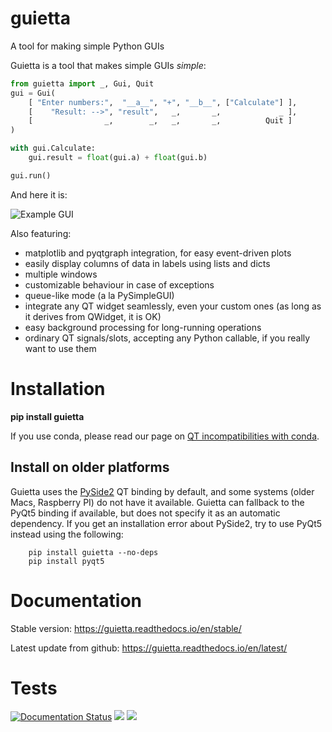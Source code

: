 # guietta

A tool for making simple Python GUIs

Guietta is a tool that makes simple GUIs *simple*:

```python
from guietta import _, Gui, Quit
gui = Gui(
	[ "Enter numbers:",  "__a__", "+", "__b__", ["Calculate"] ],
	[    "Result: -->", "result",   _,       _,             _ ],
	[                _,        _,   _,       _,          Quit ]
)

with gui.Calculate:
	gui.result = float(gui.a) + float(gui.b)

gui.run()
```
And here it is:

![Example GUI](http://guietta.com/_images/example.png)

Also featuring:
 * matplotlib and pyqtgraph integration, for easy event-driven plots
 * easily display columns of data in labels using lists and dicts
 * multiple windows
 * customizable behaviour in case of exceptions
 * queue-like mode (a la PySimpleGUI)
 * integrate any QT widget seamlessly, even your custom ones (as long as
   it derives from QWidget, it is OK)
 * easy background processing for long-running operations
 * ordinary QT signals/slots, accepting any Python callable, if you really
   want to use them

# Installation

 **pip install guietta**

If you use conda, please read our page on
[QT incompatibilities with conda](https://guietta.readthedocs.io/en/latest/qt_conda.html).

## Install on older platforms


Guietta uses the [PySide2](https://pypi.org/project/PySide2/) QT binding
by default, and some systems
(older Macs, Raspberry PI) do not have it available. Guietta can fallback
to the PyQt5 binding if available, but does not specify it as an automatic
dependency. If you get an
installation error about PySide2, try to use PyQt5 instead using the
following:

```
    pip install guietta --no-deps
    pip install pyqt5
```

# Documentation

Stable version: https://guietta.readthedocs.io/en/stable/

Latest update from github: https://guietta.readthedocs.io/en/latest/

# Tests

[![Documentation Status](https://readthedocs.org/projects/guietta/badge/?version=stable)](https://guietta.readthedocs.io/en/stable/?badge=stable)
![](https://github.com/alfiopuglisi/guietta/workflows/pytest/badge.svg)
![](https://github.com/alfiopuglisi/guietta/workflows/lint_python/badge.svg)

